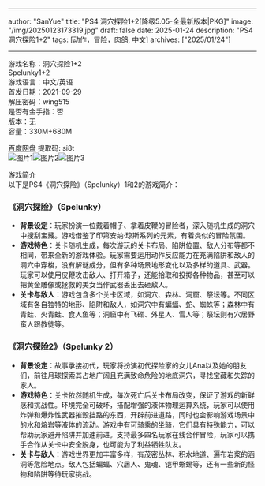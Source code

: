 
---
author: "SanYue"
title: "PS4 洞穴探险1+2[降级5.05-全最新版本|PKG]"
image: "/img/20250123173319.jpg"
draft: false
date: 2025-01-24
description: "PS4 洞穴探险1+2"
tags: [动作，冒险，肉鸽, 中文]
archives: ["2025/01/24"]

---

游戏名称：洞穴探险1+2   
Spelunky1+2    
游戏语言：中文/英语  
首发日期：2021-09-29  
解压密码：wing515  
是否有金手指：否  
版本：无   
容量：330M+680M

[百度网盘](https://pan.baidu.com/s/1uMR8SR2Mel_p3ilQgokt_Q) 提取码: si8t  
![图片1](/img/0c207d.jpg)![图片2](/img/d97a26.jpg)![图片3](/img/4ca560.jpg)  

游戏简介  
以下是PS4《洞穴探险》（Spelunky）1和2的游戏简介：

### 《洞穴探险》（Spelunky）
- **背景设定**：玩家扮演一位戴着帽子、拿着皮鞭的冒险者，深入随机生成的洞穴中搜刮宝藏。游戏借鉴了印第安纳·琼斯系列的元素，有着类似的冒险氛围。
- **游戏特色**：关卡随机生成，每次游玩的关卡布局、陷阱位置、敌人分布等都不相同，带来全新的游戏体验。玩家需要运用动作反应能力在充满陷阱和敌人的洞穴中穿梭，没有解谜成分，但有多种场景地形变化以及多样的道具、武器。玩家可以使用皮鞭攻击敌人、打开箱子，还能拾取和投掷各种物品，甚至可以把黄金雕像或拯救的美女当作武器丢出去砸敌人。
- **关卡与敌人**：游戏包含多个关卡区域，如洞穴、森林、洞窟、祭坛等。不同区域有各自独特的地形、陷阱和敌人，如洞穴中有蝙蝠、蛇、蜘蛛等；森林中有青蛙、火青蛙、食人鱼等；洞窟中有飞碟、外星人、雪人等；祭坛则有穴居野蛮人跟教徒等。

### 《洞穴探险2》（Spelunky 2）
- **背景设定**：故事承接初代，玩家将扮演初代探险家的女儿Ana以及她的朋友们，前往月球探索其占地广阔且充满致命危险的地底洞穴，寻找宝藏和失踪的家人。
- **游戏特色**：关卡依然随机生成，每次死亡后关卡布局改变，保证了游戏的新鲜感和挑战性。环境完全可破坏，搭配增强的液体物理运算系统，玩家可以使用炸弹和爆炸性武器摧毁挡路的东西，开辟前进道路，同时也会影响游戏场景中的水和熔岩等液体的流动。游戏中有可骑乘的坐骑，它们具有特殊能力，可以帮助玩家避开陷阱并加速前进。支持最多四名玩家在线合作冒险，玩家可以携手合作从关卡中安全脱身，也可能为了利益牺牲队友。
- **关卡与敌人**：游戏世界更加丰富多样，有茂密丛林、积水地道、遍布岩浆的涵洞等危险地点。敌人包括蝙蝠、穴居人、鬼魂、铠甲蜥蜴等，还有一些新的怪物和陷阱等待玩家挑战。
